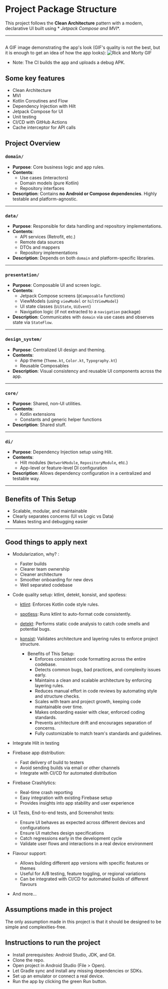 # Project Package Structure

This project follows the **Clean Architecture** pattern with a modern, declarative UI built using *
*Jetpack Compose and MVI**.

---
## 
A GIF image demonstrating the app's look (GIF's quality is not the best, but it is enough to get an idea of how the app looks):
![Rick and Morty GIF](https://github.com/dombroks/RickAndMorty/blob/master/assets/rick_and_morty.gif?raw=true)


- Note: The CI builds the app and uploads a debug APK.

## Some key features
- Clean Architecture
- MVI
- Kotlin Coroutines and Flow
- Dependency Injection with Hilt
- Jetpack Compose for UI
- Unit testing
- CI/CD with GitHub Actions
- Cache interceptor for API calls

## Project Overview

### `domain/`

- **Purpose**: Core business logic and app rules.
- **Contents**:
    - Use cases (interactors)
    - Domain models (pure Kotlin)
    - Repository interfaces
- **Description**: Contains **no Android or Compose dependencies**. Highly testable and platform-agnostic.

---

### `data/`

- **Purpose**: Responsible for data handling and repository implementations.
- **Contents**:
    - API services (Retrofit, etc.)
    - Remote data sources
    - DTOs and mappers
    - Repository implementations
- **Description**: Depends on both `domain` and platform-specific libraries.

---

### `presentation/`

- **Purpose**: Composable UI and screen logic.
- **Contents**:
    - Jetpack Compose screens (`@Composable` functions)
    - ViewModels (using `viewModel` or `hiltViewModel`)
    - UI state classes (`UiState`, `UiEvent`)
    - Navigation logic (if not extracted to a `navigation` package)
- **Description**: Communicates with `domain` via use cases and observes state via `StateFlow`.

---

### `design_system/`

- **Purpose**: Centralized UI design and theming.
- **Contents**:
    - App theme (`Theme.kt`, `Color.kt`, `Typography.kt`)
    - Reusable Composables
- **Description**: Visual consistency and reusable UI components across the app.

---

### `core/`

- **Purpose**: Shared, non-UI utilities.
- **Contents**:
    - Kotlin extensions
    - Constants and generic helper functions
- **Description**: Shared stuff.

---

### `di/`

- **Purpose**: Dependency Injection setup using Hilt.
- **Contents**:
    - Hilt modules (`NetworkModule`, `RepositoryModule`, etc.)
    - App-level or feature-level DI configuration
- **Description**: Allows dependency configuration in a centralized and testable way.

---


## Benefits of This Setup

- Scalable, modular, and maintainable
- Clearly separates concerns (UI vs Logic vs Data)
- Makes testing and debugging easier

---

## Good things to apply next

- Modularization, why? :
    - Faster builds
    - Clearer team ownership
    - Cleaner architecture
    - Smoother onboarding for new devs
    - Well separated codebase

- Code quality setup: ktlint, detekt, konsist, and spotless:
    - [ktlint](https://github.com/pinterest/ktlint): Enforces Kotlin code style rules.
    - [spotless](https://github.com/diffplug/spotless): Runs ktlint to auto-format code
      consistently.
    - [detekt](https://github.com/detekt/detekt): Performs static code analysis to catch code smells
      and potential bugs.
    - [konsist](https://github.com/LemonAppDev/konsist): Validates architecture and layering rules
      to enforce project structure.

        - Benefits of This Setup:
          - Enforces consistent code formatting across the entire codebase.
          - Detects common bugs, bad practices, and complexity issues early.
          - Maintains a clean and scalable architecture by enforcing layering rules.
          - Reduces manual effort in code reviews by automating style and structure checks.
          - Scales with team and project growth, keeping code maintainable over time.
          - Makes onboarding easier with clear, enforced coding standards.
          - Prevents architecture drift and encourages separation of concerns.
          - Fully customizable to match team's standards and guidelines.
- Integrate Hilt in testing
- Firebase app distribution:
    - Fast delivery of build to testers
    - Avoid sending builds via email or other channels
    - Integrate with CI/CD for automated distribution

- Firebase Crashlytics:
    - Real-time crash reporting
    - Easy integration with existing Firebase setup
    - Provides insights into app stability and user experience

- UI Tests, End-to-end tests, and Screenshot tests:
    - Ensure UI behaves as expected across different devices and configurations
    - Ensure UI matches design specifications
    - Catch regressions early in the development cycle
    - Validate user flows and interactions in a real device environment

- Flavour support:
    - Allows building different app versions with specific features or themes
    - Useful for A/B testing, feature toggling, or regional variations
    - Can be integrated with CI/CD for automated builds of different flavours

- And more...

## Assumptions made in this project
The only assumption made in this project is that it should be designed to be simple and complexities-free.

## Instructions to run the project
- Install prerequisites: Android Studio, JDK, and Git.
- Clone the repo.
- Open project in Android Studio (File > Open).
- Let Gradle sync and install any missing dependencies or SDKs.
- Set up an emulator or connect a real device.
- Run the app by clicking the green Run button.
